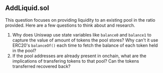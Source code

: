## AddLiquid.sol
This question focuses on providing liquidity to an existing pool in the ratio provided.
Here are a few questions to think about and research.
1. Why does Uniswap use state variables like `balance0` and `balance1` to capture the value of amount of tokens the pool stores? Why can't it use ERC20's `balanceOf()` each time to fetch the balance of each token held in the pool?
2. If the pool addresses are already present in onchain, what are the implications of transfering tokens to that pool? Can the tokens transferred recovered back?